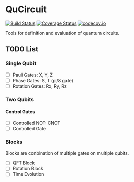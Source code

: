 # QuCircuit

[![Build Status](https://travis-ci.org/QuantumBFS/QuCircuit.jl.svg?branch=master)](https://travis-ci.org/QuantumBFS/QuCircuit.jl)
[![Coverage Status](https://coveralls.io/repos/QuantumBFS/QuCircuit.jl/badge.svg?branch=master&service=github)](https://coveralls.io/github/QuantumBFS/QuCircuit.jl?branch=master)
[![codecov.io](http://codecov.io/github/QuantumBFS/QuCircuit.jl/coverage.svg?branch=master)](http://codecov.io/github/QuantumBFS/QuCircuit.jl?branch=master)


Tools for definition and evaluation of quantum circuits.

## TODO List

### Single Qubit

- [ ] Pauli Gates: X, Y, Z
- [ ] Phase Gates: S, T (pi/8 gate)
- [ ] Rotation Gates: Rx, Ry, Rz

### Two Qubits
#### Control Gates

- [ ] Controlled NOT: CNOT
- [ ] Controlled Gate

### Blocks

Blocks are conbination of multiple gates on multiple qubits.

- [ ] QFT Block
- [ ] Rotation Block
- [ ] Time Evolution
